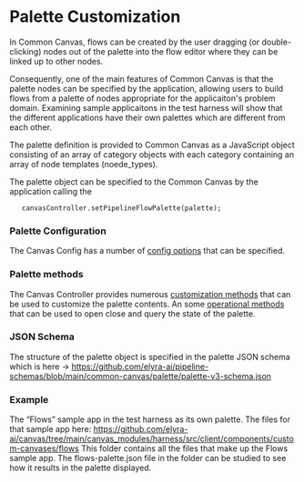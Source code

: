 # Palette Customization

In Common Canvas, flows can be created by the user dragging (or double-clicking) nodes out of the palette into the flow editor where they can be linked up to other nodes.

Consequently, one of the main features of Common Canvas is that the palette nodes can be specified by the application, allowing users to build flows from a palette of nodes appropriate for the applicaiton's problem domain. Examining sample applicaitons in the test harness will show that the different applications have their own palettes which are different from each other.

The palette definition is provided to Common Canvas as a JavaScript object consisting of an array of category objects with each category containing an array of node templates (noede_types).

The palette object can be specified to the Common Canvas by the application calling the

```
   canvasController.setPipelineFlowPalette(palette);
```

### Palette Configuration

The Canvas Config has a number of [config options](03.02.01-canvas-config.md/#palette) that can be specified.

### Palette methods

The Canvas Controller provides numerous [customization methods](03.04-canvas-controller.md/#palette-methods) that can be used to customize the palette contents. An some [operational methods](03.04-canvas-controller.md/#palette-methods_1) that can be used to open close and query the state of the palette.

### JSON Schema

The structure of the palette object is specified in the palette JSON schema which is here -> https://github.com/elyra-ai/pipeline-schemas/blob/main/common-canvas/palette/palette-v3-schema.json

### Example

The “Flows” sample app in the test harness as its own palette. The files for that sample app here: https://github.com/elyra-ai/canvas/tree/main/canvas_modules/harness/src/client/components/custom-canvases/flows   This folder contains all the files that make up the Flows sample app. The flows-palette.json file in the folder can be studied to see how it results in the palette displayed.

